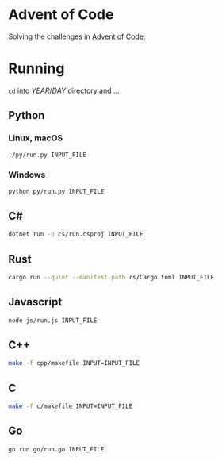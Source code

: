 # Advent of Code

Solving the challenges in [Advent of Code](https://adventofcode.com/).

# Running

`cd` into _YEAR_/_DAY_ directory and ...

## Python
### Linux, macOS
``` sh
./py/run.py INPUT_FILE
```
### Windows
``` sh
python py/run.py INPUT_FILE
```

## C#
``` sh
dotnet run -p cs/run.csproj INPUT_FILE
```

## Rust
``` sh
cargo run --quiet --manifest-path rs/Cargo.toml INPUT_FILE
```

## Javascript
``` sh
node js/run.js INPUT_FILE
```

## C++
``` sh
make -f cpp/makefile INPUT=INPUT_FILE
```

## C
``` sh
make -f c/makefile INPUT=INPUT_FILE
```

## Go
``` sh
go run go/run.go INPUT_FILE
```

